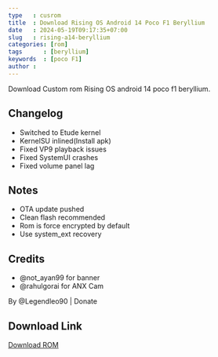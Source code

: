 ```yaml
---
type   : cusrom
title  : Download Rising OS Android 14 Poco F1 Beryllium
date   : 2024-05-19T09:17:35+07:00
slug   : rising-a14-beryllium
categories: [rom]
tags      : [beryllium]
keywords  : [poco F1]
author : 
---
```


Download Custom rom Rising OS android 14 poco f1 beryllium.


## Changelog
- Switched to Etude kernel
- KernelSU inlined(Install apk)
- Fixed VP9 playback issues
- Fixed SystemUI crashes
- Fixed volume panel lag


## Notes
- OTA update pushed
- Clean flash recommended
- Rom is force encrypted by default
- Use system_ext recovery

## Credits
- @not_ayan99 for banner
- @rahulgorai for ANX Cam

By @Legendleo90 | Donate


## Download Link
[Download ROM](https://sourceforge.net/projects/afterlife-projects/files/release/beryllium/AfterLife-V6.0-Greedy-OFFICIAL-beryllium-20240224-CoreGApps.zip/download)

